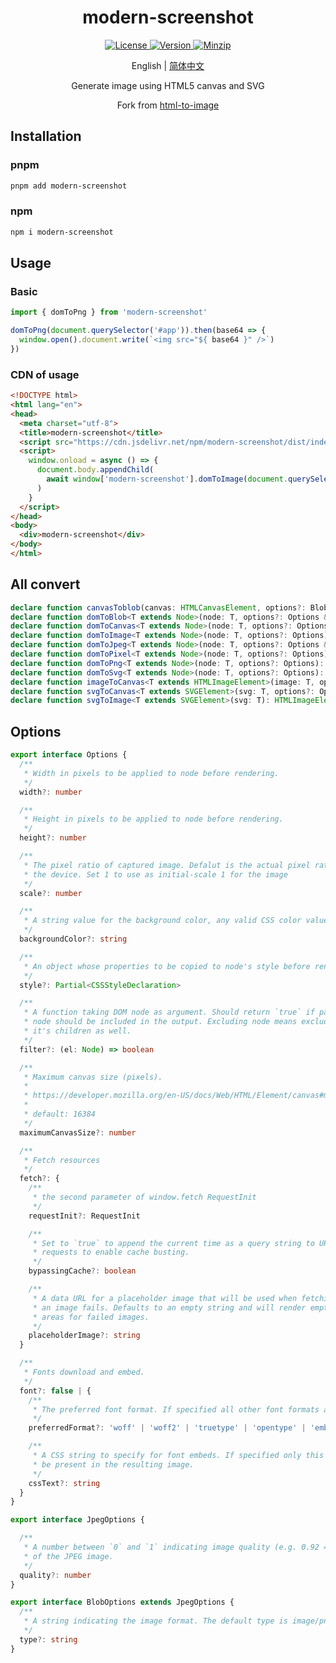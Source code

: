 <h1 align="center">modern-screenshot</h1>

<p align="center">
  <a href="https://github.com/qq15725/modern-screenshot/blob/master/LICENSE" class="mr-3">
    <img src="https://img.shields.io/npm/l/modern-screenshot.svg" alt="License">
  </a>
  <a href="https://www.npmjs.com/package/modern-screenshot">
    <img src="https://img.shields.io/npm/v/modern-screenshot.svg" alt="Version">
  </a>
  <a href="https://cdn.jsdelivr.net/npm/modern-screenshot/dist/index.js">
    <img src="https://img.shields.io/bundlephobia/minzip/modern-screenshot" alt="Minzip">
  </a>
</p>

<p align="center">English | <a href="README_zh.md">简体中文</a></p>

<p align="center">Generate image using HTML5 canvas and SVG</p>

<p align="center">Fork from <a href="https://github.com/bubkoo/html-to-image">html-to-image</a></p>

## Installation

### pnpm

```sh
pnpm add modern-screenshot
```

### npm

```sh
npm i modern-screenshot
```

## Usage

### Basic

```ts
import { domToPng } from 'modern-screenshot'

domToPng(document.querySelector('#app')).then(base64 => {
  window.open().document.write(`<img src="${ base64 }" />`)
})
```

### CDN of usage

```html
<!DOCTYPE html>
<html lang="en">
<head>
  <meta charset="utf-8">
  <title>modern-screenshot</title>
  <script src="https://cdn.jsdelivr.net/npm/modern-screenshot/dist/index.js"></script>
  <script>
    window.onload = async () => {
      document.body.appendChild(
        await window['modern-screenshot'].domToImage(document.querySelector('body > *')),
      )
    }
  </script>
</head>
<body>
  <div>modern-screenshot</div>
</body>
</html>
```

## All convert

```ts
declare function canvasToblob(canvas: HTMLCanvasElement, options?: BlobOptions): Promise<Blob | null>;
declare function domToBlob<T extends Node>(node: T, options?: Options & BlobOptions): Promise<Blob | null>;
declare function domToCanvas<T extends Node>(node: T, options?: Options): Promise<HTMLCanvasElement>;
declare function domToImage<T extends Node>(node: T, options?: Options): Promise<HTMLImageElement>;
declare function domToJpeg<T extends Node>(node: T, options?: Options & JpegOptions): Promise<string>;
declare function domToPixel<T extends Node>(node: T, options?: Options): Promise<Uint8ClampedArray>;
declare function domToPng<T extends Node>(node: T, options?: Options): Promise<string>;
declare function domToSvg<T extends Node>(node: T, options?: Options): Promise<SVGElement>;
declare function imageToCanvas<T extends HTMLImageElement>(image: T, options?: Options): Promise<HTMLCanvasElement>;
declare function svgToCanvas<T extends SVGElement>(svg: T, options?: Options): Promise<HTMLCanvasElement>;
declare function svgToImage<T extends SVGElement>(svg: T): HTMLImageElement;
```

## Options

```ts
export interface Options {
  /**
   * Width in pixels to be applied to node before rendering.
   */
  width?: number

  /**
   * Height in pixels to be applied to node before rendering.
   */
  height?: number

  /**
   * The pixel ratio of captured image. Defalut is the actual pixel ratio of
   * the device. Set 1 to use as initial-scale 1 for the image
   */
  scale?: number

  /**
   * A string value for the background color, any valid CSS color value.
   */
  backgroundColor?: string

  /**
   * An object whose properties to be copied to node's style before rendering.
   */
  style?: Partial<CSSStyleDeclaration>

  /**
   * A function taking DOM node as argument. Should return `true` if passed
   * node should be included in the output. Excluding node means excluding
   * it's children as well.
   */
  filter?: (el: Node) => boolean

  /**
   * Maximum canvas size (pixels).
   *
   * https://developer.mozilla.org/en-US/docs/Web/HTML/Element/canvas#maximum_canvas_size
   *
   * default: 16384
   */
  maximumCanvasSize?: number

  /**
   * Fetch resources
   */
  fetch?: {
    /**
     * the second parameter of window.fetch RequestInit
     */
    requestInit?: RequestInit

    /**
     * Set to `true` to append the current time as a query string to URL
     * requests to enable cache busting.
     */
    bypassingCache?: boolean

    /**
     * A data URL for a placeholder image that will be used when fetching
     * an image fails. Defaults to an empty string and will render empty
     * areas for failed images.
     */
    placeholderImage?: string
  }

  /**
   * Fonts download and embed.
   */
  font?: false | {
    /**
     * The preferred font format. If specified all other font formats are ignored.
     */
    preferredFormat?: 'woff' | 'woff2' | 'truetype' | 'opentype' | 'embedded-opentype' | 'svg' | string

    /**
     * A CSS string to specify for font embeds. If specified only this CSS will
     * be present in the resulting image.
     */
    cssText?: string
  }
}

export interface JpegOptions {

  /**
   * A number between `0` and `1` indicating image quality (e.g. 0.92 => 92%)
   * of the JPEG image.
   */
  quality?: number
}

export interface BlobOptions extends JpegOptions {
  /**
   * A string indicating the image format. The default type is image/png; that type is also used if the given type isn't supported.
   */
  type?: string
}
```
